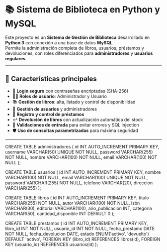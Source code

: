 # 📚 Sistema de Biblioteca en Python y MySQL

Este proyecto es un **Sistema de Gestión de Biblioteca** desarrollado en **Python 3** con conexión a una base de datos **MySQL**.  
Permite la administración completa de libros, usuarios, préstamos y devoluciones, con roles diferenciados para **administradores** y **usuarios regulares**.

---

## 🚀 Características principales

- 🔐 **Login seguro** con contraseñas encriptadas (SHA-256)
- 👨‍💼 **Roles de usuario**: Administrador y Usuario
- 📚 **Gestión de libros**: alta, listado y control de disponibilidad
- 👥 **Gestión de usuarios** y administradores
- 📖 **Registro y control de préstamos**
- ↩️ **Devolución de libros** con actualización automática del stock
- 🧠 **Validaciones de entrada** para evitar errores y SQL injection
- 🛡️ **Uso de consultas parametrizadas** para máxima seguridad

---


CREATE TABLE administradores (
    id INT AUTO_INCREMENT PRIMARY KEY,
    username VARCHAR(50) UNIQUE NOT NULL,
    password VARCHAR(255) NOT NULL,
    nombre VARCHAR(100) NOT NULL,
    email VARCHAR(100) NOT NULL
);

CREATE TABLE usuarios (
    id INT AUTO_INCREMENT PRIMARY KEY,
    nombre VARCHAR(100) NOT NULL,
    email VARCHAR(100) UNIQUE NOT NULL,
    password VARCHAR(255) NOT NULL,
    telefono VARCHAR(20),
    direccion VARCHAR(255)
);

CREATE TABLE libros (
    id INT AUTO_INCREMENT PRIMARY KEY,
    titulo VARCHAR(255) NOT NULL,
    autor VARCHAR(100) NOT NULL,
    isbn VARCHAR(30),
    editorial VARCHAR(100),
    año_publicacion INT,
    categoria VARCHAR(50),
    cantidad_disponible INT DEFAULT 0
);

CREATE TABLE prestamos (
    id INT AUTO_INCREMENT PRIMARY KEY,
    libro_id INT NOT NULL,
    usuario_id INT NOT NULL,
    fecha_prestamo DATE NOT NULL,
    fecha_devolucion DATE,
    estado ENUM('activo', 'devuelto') DEFAULT 'activo',
    FOREIGN KEY (libro_id) REFERENCES libros(id),
    FOREIGN KEY (usuario_id) REFERENCES usuarios(id)
);
